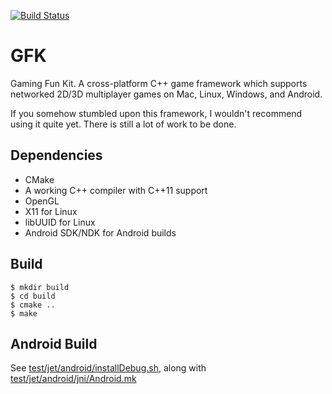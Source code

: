 [![Build Status](https://travis-ci.org/bschwind/gfk.svg)](https://travis-ci.org/bschwind/gfk)

GFK
========

Gaming Fun Kit. A cross-platform C++ game framework which supports networked 2D/3D multiplayer games on Mac, Linux, Windows, and Android.

If you somehow stumbled upon this framework, I wouldn't recommend using it quite yet. There is still a lot of work to be done.

Dependencies
-------------------
- CMake
- A working C++ compiler with C++11 support
- OpenGL
- X11 for Linux
- libUUID for Linux
- Android SDK/NDK for Android builds

Build
------
    $ mkdir build
    $ cd build
    $ cmake ..
    $ make

Android Build
-------------

See [test/jet/android/installDebug.sh](test/jet/android/installDebug.sh), along with [test/jet/android/jni/Android.mk](test/jet/android/jni/Android.mk)
